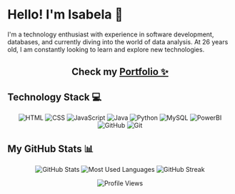 # Hello! I'm Isabela 💜

I'm a technology enthusiast with experience in software development, databases, and currently diving into the world of data analysis. At 26 years old, I am constantly looking to learn and explore new technologies.

<h2 align='center'>Check my <a href='https://isamocellin.github.io' target="_blank">Portfolio ✨<a></h2>

## Technology Stack 💻

<p align="center">
  <img src="https://img.shields.io/badge/HTML-000?style=for-the-badge&logo=html5&logoColor=orange" alt="HTML">
  <img src="https://img.shields.io/badge/CSS3-000?style=for-the-badge&logo=css3&logoColor=blue" alt="CSS">
  <img src="https://img.shields.io/badge/JavaScript-000?style=for-the-badge&logo=javascript&logoColor=yellow" alt="JavaScript">
  <img src="https://img.shields.io/badge/Java-000?style=for-the-badge&logo=java" alt="Java">
  <img src="https://img.shields.io/badge/Python-000000.svg?style=for-the-badge&logo=Python&logoColor=blue" alt="Python">
  <img alt="MySQL" src="https://img.shields.io/badge/MySQL-000000.svg?style=for-the-badge&logo=MySQL&logoColor=blue">
  <img src="https://img.shields.io/badge/Power%20BI-000000.svg?style=for-the-badge&logo=Power-BI&logoColor=yellow" alt="PowerBI">
  <img src="https://img.shields.io/badge/GitHub-000?style=for-the-badge&logo=github&logoColor=30A3DC" alt="GitHub">
  <img src="https://img.shields.io/badge/Git-000?style=for-the-badge&logo=git&logoColor=E94D5F" alt="Git">

## My GitHub Stats 📊

<p align="center">
  <img src="https://github-readme-stats.vercel.app/api?username=IsaMocellin&theme=transparent&bg_color=000&border_color=30A3DC&show_icons=true&icon_color=30A3DC&title_color=E94D5F&text_color=FFF" alt="GitHub Stats">
  <img src="https://github-readme-stats-git-masterrstaa-rickstaa.vercel.app/api/top-langs/?username=IsaMocellin&layout=compact&bg_color=000&border_color=30A3DC&title_color=E94D5F&text_color=FFF" alt="Most Used Languages">
  <img src="https://github-readme-streak-stats.herokuapp.com?user=IsaMocellin&theme=onedark&fire=30A3DC&border=30A3DC&dates=FFFFFF&ring=EB5454&background=45%2C000000%2C000000&stroke=FFFFFF&sideNums=30A3DC&currStreakNum=FFFFFF&currStreakLabel=FFFFFF&sideLabels=FFFFFF&excludeDaysLabel=FFFFFF" alt="GitHub Streak">
</p>

<p align="center">
  <img src="https://komarev.com/ghpvc/?username=IsaMocellin&color=6A0DAD" alt="Profile Views">
</p>
